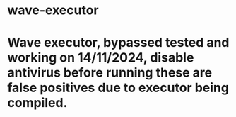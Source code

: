 # wave-executor
# Wave executor, bypassed tested and working on 14/11/2024, disable antivirus before running these are false positives due to executor being compiled.
